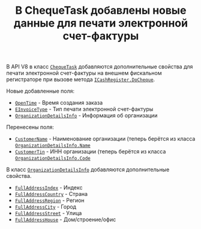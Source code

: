 ﻿---
title: В ChequeTask добавлены новые данные для печати электронной счет-фактуры
layout: default
---

В API V8 в класс [`ChequeTask`](https://iiko.github.io/front.api.sdk/v8/html/T_Resto_Front_Api_Data_Device_Tasks_ChequeTask.htm) добавляются дополнительные свойства для печати электронной счет-фактуры на внешнем фискальном регистраторе при вызове метода [`ICashRegister.DoCheque`](https://iiko.github.io/front.api.sdk/v8/html/M_Resto_Front_Api_Devices_ICashRegister_DoCheque.htm).

Новые добавленные поля:
* [`OpenTime`](https://iiko.github.io/front.api.sdk/v8/html/P_Resto_Front_Api_Data_Device_Tasks_ChequeTask_OpenTime.htm) - Время создания заказа
* [`EInvoiceType`](https://iiko.github.io/front.api.sdk/v8/html/P_Resto_Front_Api_Data_Device_Tasks_ChequeTask_EInvoiceType.htm) - Тип печати электронной счет-фактуры
* [`OrganizationDetailsInfo`](https://iiko.github.io/front.api.sdk/v8/html/T_Resto_Front_Api_Data_Payments_OrganizationDetailsInfo.htm) - Информация об организации

Перенесены поля:
* [`CustomerName`](https://iiko.github.io/front.api.sdk/v7/html/P_Resto_Front_Api_Data_Device_Tasks_ChequeTask_CustomerName.htm) - Наименование организации (теперь берётся из класса [`OrganizationDetailsInfo.Name`](https://iiko.github.io/front.api.sdk/v8/html/P_Resto_Front_Api_Data_Payments_OrganizationDetailsInfo_Name.htm)
* [`CustomerTin`](https://iiko.github.io/front.api.sdk/v7/html/P_Resto_Front_Api_Data_Device_Tasks_ChequeTask_CustomerTin.htm) - ИНН организации (теперь берётся из класса [`OrganizationDetailsInfo.Code`](https://iiko.github.io/front.api.sdk/v8/html/P_Resto_Front_Api_Data_Payments_OrganizationDetailsInfo_Code.htm)

В класс [`OrganizationDetailsInfo`](https://iiko.github.io/front.api.sdk/v8/html/T_Resto_Front_Api_Data_Payments_OrganizationDetailsInfo.htm) добавляются дополнительные свойства.
* [`FullAddressIndex`](https://iiko.github.io/front.api.sdk/v8/html/P_Resto_Front_Api_Data_Payments_OrganizationDetailsInfo_FullAddressIndex.htm) - Индекс
* [`FullAddressCountry`](https://iiko.github.io/front.api.sdk/v8/html/P_Resto_Front_Api_Data_Payments_OrganizationDetailsInfo_FullAddressCountry.htm) - Страна
* [`FullAddressRegion`](https://iiko.github.io/front.api.sdk/v8/html/P_Resto_Front_Api_Data_Payments_OrganizationDetailsInfo_FullAddressRegion.htm) - Регион
* [`FullAddressCity`](https://iiko.github.io/front.api.sdk/v8/html/P_Resto_Front_Api_Data_Payments_OrganizationDetailsInfo_FullAddressCity.htm) - Город
* [`FullAddressStreet`](https://iiko.github.io/front.api.sdk/v8/html/P_Resto_Front_Api_Data_Payments_OrganizationDetailsInfo_FullAddressStreet.htm) - Улица
* [`FullAddressHouse`](https://iiko.github.io/front.api.sdk/v8/html/P_Resto_Front_Api_Data_Payments_OrganizationDetailsInfo_FullAddressHouse.htm) - Дом/строение/офис
